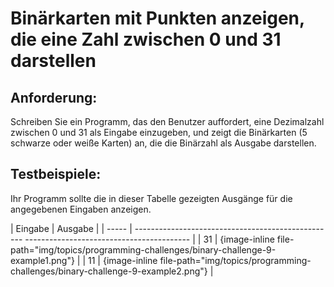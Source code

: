 # Binärkarten mit Punkten anzeigen, die eine Zahl zwischen 0 und 31 darstellen

## Anforderung:

Schreiben Sie ein Programm, das den Benutzer auffordert, eine Dezimalzahl zwischen 0 und 31 als Eingabe einzugeben, und zeigt die Binärkarten (5 schwarze oder weiße Karten) an, die die Binärzahl als Ausgabe darstellen.

## Testbeispiele:

Ihr Programm sollte die in dieser Tabelle gezeigten Ausgänge für die angegebenen Eingaben anzeigen.

| Eingabe | Ausgabe |
| ----- | -------------------------------------------------- ----------------------------------------- |
| 31    | {image-inline file-path="img/topics/programming-challenges/binary-challenge-9-example1.png"} |
| 11    | {image-inline file-path="img/topics/programming-challenges/binary-challenge-9-example2.png"} |

